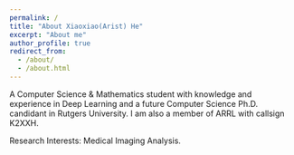 ```yaml
---
permalink: /
title: "About Xiaoxiao(Arist) He"
excerpt: "About me"
author_profile: true
redirect_from: 
  - /about/
  - /about.html
---
```


A Computer Science & Mathematics student with knowledge and experience in Deep Learning and a future Computer Science Ph.D. candidant in Rutgers University. I am also a member of ARRL with callsign K2XXH. 

Research Interests: Medical Imaging Analysis.